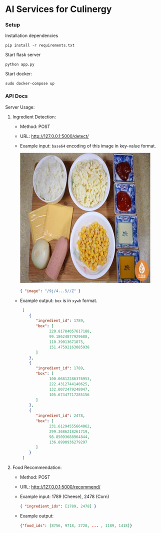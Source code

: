 # AI Services for Culinergy

### Setup
Installation dependencies
```
pip install -r requirements.txt
```
Start flask server
```
python app.py
```
Start docker:
```
sudo docker-compose up
```
### API Docs
Server Usage:

1. Ingredient Detection:

   - Method: POST
   - URL: http://127.0.0.1:5000/detect/
   - Example input: `base64` encoding of this image in key-value format.

      ![Example input image](./assets/rice_cheese_onion_ham_corn_ketchup.jpg "base64: /9j/4...5//Z")

     ```json
     { "image": "/9j/4...5//Z" }
     ```

   - Example output: `box` is in `xywh` format.

     ```json
      [
         {
            "ingredient_id": 1789,
            "box": [
                  220.81784057617188,
                  99.18624877929688,
                  110.39013671875,
                  151.47592163085938
            ]
         },
         {
            "ingredient_id": 1789,
            "box": [
                  100.06812286376953,
                  222.4312744140625,
                  132.0072479248047,
                  105.67347717285156
            ]
         },
         {
            "ingredient_id": 2478,
            "box": [
                  231.61294555664062,
                  299.3686218261719,
                  98.85093688964844,
                  136.8990936279297
            ]
         }
      ]
     ```

1. Food Recommendation:

   - Method: POST
   - URL: http://127.0.0.1:5000/recommend/
   - Example input: 1789 (Cheese), 2478 (Corn)
     ```json
     { "ingredient_ids": [1789, 2478] }
     ```
   - Example output: 

     ```json
     {"food_ids": [8756, 9718, 2728, ... , 1189, 1418]}
     ```

